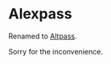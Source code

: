 Alexpass
========

Renamed to [Altpass](https://github.com/abatko/altpass).

Sorry for the inconvenience.

